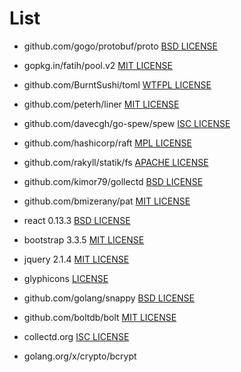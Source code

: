 # List
- github.com/gogo/protobuf/proto [BSD LICENSE](https://github.com/gogo/protobuf/blob/master/LICENSE)
- gopkg.in/fatih/pool.v2 [MIT LICENSE](https://github.com/fatih/pool/blob/v2.0.0/LICENSE)
- github.com/BurntSushi/toml [WTFPL LICENSE](https://github.com/BurntSushi/toml/blob/master/COPYING)
- github.com/peterh/liner [MIT LICENSE](https://github.com/peterh/liner/blob/master/COPYING)
- github.com/davecgh/go-spew/spew [ISC LICENSE](https://github.com/davecgh/go-spew/blob/master/LICENSE)
- github.com/hashicorp/raft [MPL LICENSE](https://github.com/hashicorp/raft/blob/master/LICENSE)
- github.com/rakyll/statik/fs [APACHE LICENSE](https://github.com/rakyll/statik/blob/master/LICENSE)
- github.com/kimor79/gollectd [BSD LICENSE](https://github.com/kimor79/gollectd/blob/master/LICENSE)
- github.com/bmizerany/pat [MIT LICENSE](https://github.com/bmizerany/pat#license)
- react 0.13.3 [BSD LICENSE](https://github.com/facebook/react/blob/master/LICENSE)
- bootstrap 3.3.5 [MIT LICENSE](https://github.com/twbs/bootstrap/blob/master/LICENSE)
- jquery 2.1.4 [MIT LICENSE](https://github.com/jquery/jquery/blob/master/LICENSE.txt)
- glyphicons [LICENSE](http://glyphicons.com/license/)
- github.com/golang/snappy [BSD LICENSE](https://github.com/golang/snappy/blob/master/LICENSE)
- github.com/boltdb/bolt [MIT LICENSE](https://github.com/boltdb/bolt/blob/master/LICENSE)
- collectd.org [ISC LICENSE](https://github.com/collectd/go-collectd/blob/master/LICENSE)

- golang.org/x/crypto/bcrypt

